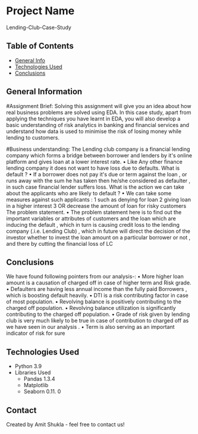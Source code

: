 # Project Name
Lending-Club-Case-Study


## Table of Contents
* [General Info](#general-information)
* [Technologies Used](#technologies-used)
* [Conclusions](#conclusions)

<!-- You can include any other section that is pertinent to your problem -->

## General Information
#Assignment Brief:
Solving this assignment will give you an idea about how real business problems are solved using EDA. In this case study, apart from applying the techniques you have learnt in EDA, you will also develop a basic understanding of risk analytics in banking and financial services and understand how data is used to minimise the risk of losing money while lending to customers.

#Business understanding:
The Lending club company is a financial lending company which forms a bridge between 
borrower and lenders by it's online platform and gives loan at a lower interest rate.
• Like Any other finance lending company it does not want to have loss due to defaults.
What is default ?
• If a borrower does not pay it's due or term against the loan , or runs away with the sum he 
has taken then he/she considered as defaulter , in such case financial lender suffers loss.
What is the action we can take about the applicants who are likely to default ?
• We can take some measures against such applicants : 1 such as denying for loan 2 
giving loan in a higher interest 3 OR decrease the amount of loan for risky customers
The problem statement.
• The problem statement here is to find out the important variables or attributes of 
customers and the loan which are inducing the default , which in turn is causing credit 
loss to the lending company (.i.e. Lending Club) , which in future will direct the decision of 
the investor whether to invest the loan amount on a particular borrower or not , and there 
by cutting the financial loss of LC

<!-- You don't have to answer all the questions - just the ones relevant to your project. -->

## Conclusions
We have found following pointers from our analysis-:
• More higher loan amount is a causation of charged off in case of higher term and Risk grade.
• Defaulters are having less annual income than the fully paid Borrowers , which is boosting default 
heavily.
• DTI is a risk contributing factor in case of most population.
• Revolving balance is positively contributing to the charged off population.
• Revolving balance utilization is significantly contributing to the charged off population.
• Grade of risk given by lending club is very much likely to be true in case of contribution to charged 
off as we have seen in our analysis .
• Term is also serving as an important indicator of risk for sure

<!-- You don't have to answer all the questions - just the ones relevant to your project. -->


## Technologies Used
- Python 3.9
- Libraries Used 
	- Pandas 1.3.4
	- Matplotlib
	- Seaborn 0.11. 0

<!-- As the libraries versions keep on changing, it is recommended to mention the version of library used in this project -->


## Contact
Created by Amit Shukla - feel free to contact us!


<!-- Optional -->
<!-- ## License -->
<!-- This project is open source and available under the [... License](). -->

<!-- You don't have to include all sections - just the one's relevant to your project -->
